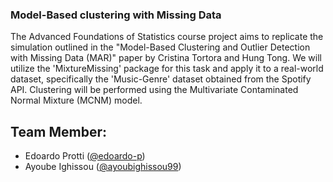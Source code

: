 ### Model-Based clustering with Missing Data

The Advanced Foundations of Statistics course project aims to replicate the simulation
outlined in the "Model-Based Clustering and Outlier Detection with Missing Data (MAR)" paper by Cristina 
Tortora and Hung Tong. We will utilize the 'MixtureMissing' package for this task and 
apply it to a real-world dataset, specifically the 'Music-Genre' dataset obtained from 
the Spotify API. Clustering will be performed using the Multivariate Contaminated Normal 
Mixture (MCNM) model.


## Team Member:

- Edoardo Protti ([@edoardo-p](https://github.com/edoardo-p))
- Ayoube Ighissou ([@ayoubighissou99](https://github.com/ayoubighissou99))
